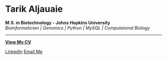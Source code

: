 # Tarik Aljauaie 
**M.S. in Biotechnology - Johns Hopkins University**  
*Bioinformatician | Genomics | Python | MySQL | Computaional Biology*

--- 

[**View My CV**](https://ta-alj.github.io/Resume/Tarik-Aljuaie-CV.pdf)

[LinkedIn](www.linkedin.com/in/tarikaljuaie)
[Email Me](mailto:tare.aljo@gmail.com)
